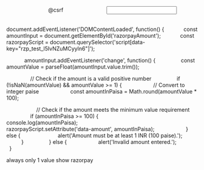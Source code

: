 <form action="{!! route('user.pay-payment') !!}" method="POST">
                            @csrf
                            <input type="text" class="float-number form-control" id="razorpayAmount" name="recharge_amount">
                            <script src="https://checkout.razorpay.com/v1/checkout.js" data-key="rzp_test_l5IvNZuMCyyln6"
                                data-buttontext="Add Money" data-name="Driver4Wheels" data-description="Payment" data-prefill.name="name"
                                data-prefill.email="email" data-prefill.contact="9898989898" data-theme.color="#fff"></script>
                        </form>

document.addEventListener('DOMContentLoaded', function() {
            const amountInput = document.getElementById('razorpayAmount');
            const razorpayScript = document.querySelector('script[data-key="rzp_test_l5IvNZuMCyyln6"]');

            amountInput.addEventListener('change', function() {
                const amountValue = parseFloat(amountInput.value.trim());

                // Check if the amount is a valid positive number
                if (!isNaN(amountValue) && amountValue >= 1) {
                    // Convert to integer paise
                    const amountInPaisa = Math.round(amountValue * 100);

                    // Check if the amount meets the minimum value requirement
                    if (amountInPaisa >= 100) {
                        console.log(amountInPaisa);
                        razorpayScript.setAttribute('data-amount', amountInPaisa);
                    } else {
                        alert('Amount must be at least 1 INR (100 paise).');
                    }
                } else {
                    alert('Invalid amount entered.');
                }
            

always only 1 value show razorpay

